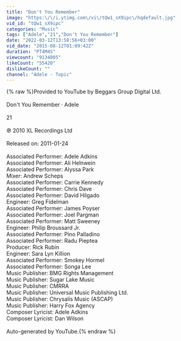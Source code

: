 ```yaml
---
title: "Don't You Remember"
image: "https:\/\/i.ytimg.com\/vi\/tQw1_sX9ipc\/hqdefault.jpg"
vid_id: "tQw1_sX9ipc"
categories: "Music"
tags: ["Adele","21","Don't You Remember"]
date: "2022-03-12T13:58:56+03:00"
vid_date: "2015-08-12T01:09:42Z"
duration: "PT4M4S"
viewcount: "9134005"
likeCount: "55420"
dislikeCount: ""
channel: "Adele - Topic"
---
```

{% raw %}Provided to YouTube by Beggars Group Digital Ltd.<br /><br />Don't You Remember · Adele<br /><br />21<br /><br />℗ 2010 XL Recordings Ltd<br /><br />Released on: 2011-01-24<br /><br />Associated  Performer: Adele Adkins<br />Associated  Performer: Ali Helnwein<br />Associated  Performer: Alyssa Park<br />Mixer: Andrew Scheps<br />Associated  Performer: Carrie Kennedy<br />Associated  Performer: Chris Dave<br />Associated  Performer: David Hilgado<br />Engineer: Greg Fidelman<br />Associated  Performer: James Poyser<br />Associated  Performer: Joel Pargman<br />Associated  Performer: Matt Sweeney<br />Engineer: Philip Broussard Jr.<br />Associated  Performer: Pino Palladino<br />Associated  Performer: Radu Pieptea<br />Producer: Rick Rubin<br />Engineer: Sara Lyn Killion<br />Associated  Performer: Smokey Hormel<br />Associated  Performer: Songa Lee<br />Music  Publisher: BMG Rights Management<br />Music  Publisher: Sugar Lake Music<br />Music  Publisher: CMRRA<br />Music  Publisher: Universal Music Publishing Ltd.<br />Music  Publisher: Chrysalis Music (ASCAP)<br />Music  Publisher: Harry Fox Agency<br />Composer  Lyricist: Adele Adkins<br />Composer  Lyricist: Dan Wilson<br /><br />Auto-generated by YouTube.{% endraw %}
